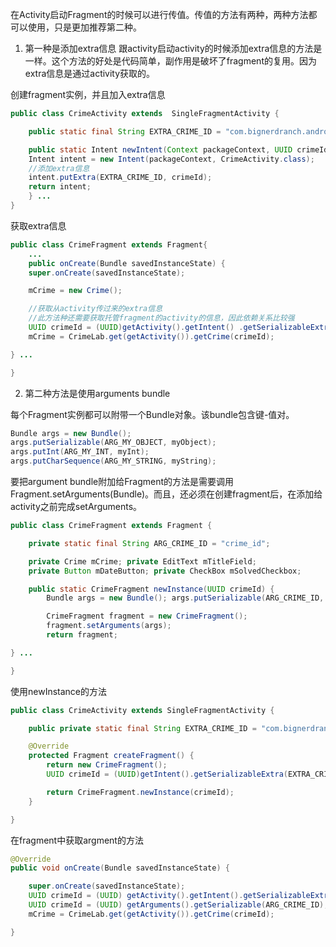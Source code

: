 在Activity启动Fragment的时候可以进行传值。传值的方法有两种，两种方法都可以使用，只是更加推荐第二种。

1. 第一种是添加extra信息
跟activity启动activity的时候添加extra信息的方法是一样。这个方法的好处是代码简单，副作用是破坏了fragment的复用。因为extra信息是通过activity获取的。

创建fragment实例，并且加入extra信息
```java
public class CrimeActivity extends  SingleFragmentActivity {

    public static final String EXTRA_CRIME_ID = "com.bignerdranch.android.criminalintent.crime_id";

    public static Intent newIntent(Context packageContext, UUID crimeId) {
    Intent intent = new Intent(packageContext, CrimeActivity.class);
    //添加extra信息
    intent.putExtra(EXTRA_CRIME_ID, crimeId); 
    return intent; 
    } ...
}
```


获取extra信息
```java
public class CrimeFragment extends Fragment{
    ...
    public onCreate(Bundle savedInstanceState) {
    super.onCreate(savedInstanceState);

    mCrime = new Crime();

    //获取从activity传过来的extra信息
    //此方法种还需要获取托管fragment的activity的信息，因此依赖关系比较强
    UUID crimeId = (UUID)getActivity().getIntent() .getSerializableExtra(CrimeActivity.EXTRA_CRIME_ID);
    mCrime = CrimeLab.get(getActivity()).getCrime(crimeId);

} ...

}

```

2. 第二种方法是使用arguments bundle

每个Fragment实例都可以附带一个Bundle对象。该bundle包含键-值对。
```java
Bundle args = new Bundle(); 
args.putSerializable(ARG_MY_OBJECT, myObject); 
args.putInt(ARG_MY_INT, myInt); 
args.putCharSequence(ARG_MY_STRING, myString);
```

要把argument bundle附加给Fragment的方法是需要调用Fragment.setArguments(Bundle)。而且，还必须在创建fragment后，在添加给activity之前完成setArguments。

```java
public class CrimeFragment extends Fragment {

    private static final String ARG_CRIME_ID = "crime_id";

    private Crime mCrime; private EditText mTitleField; 
    private Button mDateButton; private CheckBox mSolvedCheckbox;

    public static CrimeFragment newInstance(UUID crimeId) { 
        Bundle args = new Bundle(); args.putSerializable(ARG_CRIME_ID, crimeId);

        CrimeFragment fragment = new CrimeFragment(); 
        fragment.setArguments(args); 
        return fragment;

} ...

}
```

使用newInstance的方法
```java
public class CrimeActivity extends SingleFragmentActivity {

    public private static final String EXTRA_CRIME_ID = "com.bignerdranch.android.criminalintent.crime_id"; ...

    @Override
    protected Fragment createFragment() { 
        return new CrimeFragment(); 
        UUID crimeId = (UUID)getIntent().getSerializableExtra(EXTRA_CRIME_ID);

        return CrimeFragment.newInstance(crimeId); 
    }

}
```

在fragment中获取argment的方法
```java
@Override
public void onCreate(Bundle savedInstanceState) {

    super.onCreate(savedInstanceState); 
    UUID crimeId = (UUID) getActivity().getIntent().getSerializableExtra(CrimeActivity.EXTRA_CRIME_ID); 
    UUID crimeId = (UUID) getArguments().getSerializable(ARG_CRIME_ID); 
    mCrime = CrimeLab.get(getActivity()).getCrime(crimeId);

}
```